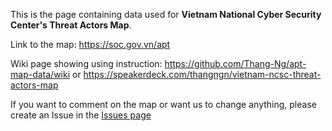 This is the page containing data used for **Vietnam National Cyber Security Center's Threat Actors Map**.

Link to the map: <https://soc.gov.vn/apt>

Wiki page showing using instruction: <https://github.com/Thang-Ng/apt-map-data/wiki> or <https://speakerdeck.com/thangngn/vietnam-ncsc-threat-actors-map>

If you want to comment on the map or want us to change anything, please create an Issue in the [Issues page](https://github.com/Thang-Ng/apt-map-data/issues)